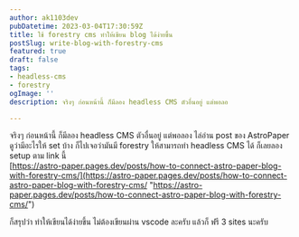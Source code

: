 ```yaml
---
author: ak1103dev
pubDatetime: 2023-03-04T17:30:59Z
title: ใช้ forestry cms ทำให้เขียน blog ได้ง่ายขึ้น
postSlug: write-blog-with-forestry-cms
featured: true
draft: false
tags:
- headless-cms
- forestry
ogImage: ''
description: จริงๆ ก่อนหน้านี้ ก็มีลอง headless CMS ตัวอื่นอยู่ แต่พอลอ

---
```

จริงๆ ก่อนหน้านี้ ก็มีลอง headless CMS ตัวอื่นอยู่ แต่พอลอง ไล่อ่าน post ของ AstroPaper ดูว่ามีอะไรให้ set บ้าง ก็ไปเจอว่ามันมี forestry ให้สามารถทำ headless CMS ได้ ก็เลยลอง setup ตาม link นี้  
[https://astro-paper.pages.dev/posts/how-to-connect-astro-paper-blog-with-forestry-cms/](https://astro-paper.pages.dev/posts/how-to-connect-astro-paper-blog-with-forestry-cms/ "https://astro-paper.pages.dev/posts/how-to-connect-astro-paper-blog-with-forestry-cms/")

ก็สรุปว่า ทำให้เขียนได้ง่ายขึ้น ไม่ต้องเขียนผ่าน vscode ละครับ แล้วก็ ฟรี 3 sites นะครับ